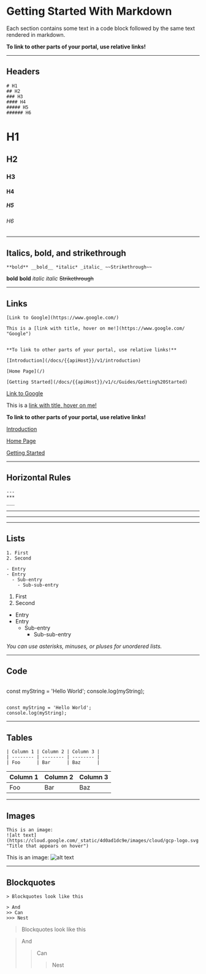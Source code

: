 # Getting Started With Markdown

Each section contains some text in a code block followed by the same text rendered in markdown.

**To link to other parts of your portal, use relative links!**

---

## Headers

```
# H1
## H2
### H3
#### H4
##### H5
###### H6
```

# H1
## H2
### H3
#### H4
##### H5
###### H6

---

## Italics, bold, and strikethrough

```
**bold** __bold__ *italic* _italic_ ~~Strikethrough~~
```

**bold** __bold__ *italic* _italic_ ~~Strikethrough~~

---

## Links

```
[Link to Google](https://www.google.com/)

This is a [link with title, hover on me!](https://www.google.com/ "Google")


**To link to other parts of your portal, use relative links!**

[Introduction](/docs/{{apiHost}}/v1/introduction)

[Home Page](/)

[Getting Started](/docs/{{apiHost}}/v1/c/Guides/Getting%20Started)
```

[Link to Google](https://www.google.com/)

This is a [link with title, hover on me!](https://www.google.com/ "Google")


**To link to other parts of your portal, use relative links!**

[Introduction](/docs/{{apiHost}}/v1/introduction)

[Home Page](/)

[Getting Started](/docs/{{apiHost}}/v1/c/Guides/Getting%20Started)

---

## Horizontal Rules

```
---
***
___
```

---
***
___

## Lists

```
1. First
2. Second

- Entry
- Entry
  - Sub-entry
    - Sub-sub-entry
```

1. First
2. Second

- Entry
- Entry
  - Sub-entry
    - Sub-sub-entry

*You can use asterisks, minuses, or pluses for unordered lists.*

---

## Code

```
```
const myString = 'Hello World';
console.log(myString);
```
```

```
const myString = 'Hello World';
console.log(myString);
```

---

## Tables

```
| Column 1 | Column 2 | Column 3 |
| -------- | -------- | -------- |
| Foo      | Bar      | Baz      |
```

| Column 1 | Column 2 | Column 3 |
| -------- | -------- | -------- |
| Foo      | Bar      | Baz      |

---

## Images

```
This is an image:
![alt text](https://cloud.google.com/_static/4d0ad1dc9e/images/cloud/gcp-logo.svg "Title that appears on hover")
```

This is an image:
![alt text](https://cloud.google.com/_static/4d0ad1dc9e/images/cloud/gcp-logo.svg "Title that appears on hover")

---

## Blockquotes

```
> Blockquotes look like this

> And
>> Can
>>> Nest
```

> Blockquotes look like this

> And
>> Can
>>> Nest
